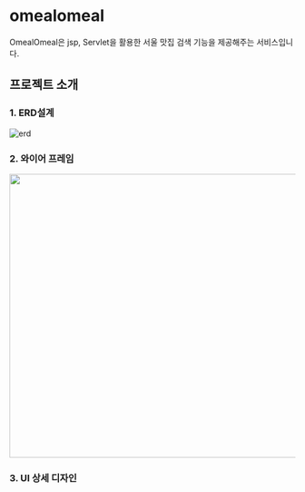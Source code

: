 # omealomeal
OmealOmeal은 jsp, Servlet을  활용한 서울 맛집 검색 기능을 제공해주는 서비스입니다.


## 프로젝트 소개

### 1. ERD설계
![erd](https://user-images.githubusercontent.com/97095532/201932382-650175be-3f4f-454d-b483-3b6100764654.PNG)

### 2. 와이어 프레임
<img src="https://user-images.githubusercontent.com/97095532/201933732-03527636-c58b-4e70-b993-35c5317560f4.PNG" width="1000" height="500"/>

### 3. UI 상세 디자인 
